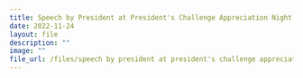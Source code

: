 ```yaml
---
title: Speech by President at President's Challenge Appreciation Night 2022
date: 2022-11-24
layout: file
description: ""
image: ""
file_url: /files/speech by president at president's challenge appreciation night 2022.pdf
---
```


